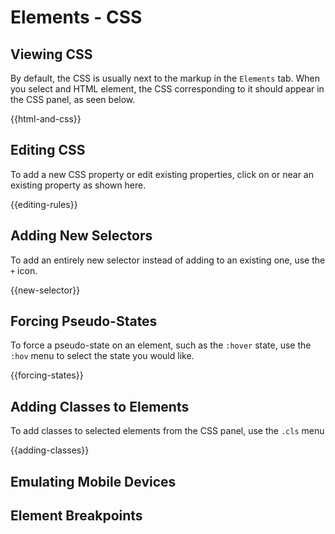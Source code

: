 # Elements - CSS

## Viewing CSS

By default, the CSS is usually next to the markup in the `Elements` tab. When you
select and HTML element, the CSS corresponding to it should appear in the CSS panel, as seen below.

{{html-and-css}}

## Editing CSS

To add a new CSS property or edit existing properties, click on or near an existing
property as shown here.

{{editing-rules}}

## Adding New Selectors

To add an entirely new selector instead of adding to an existing one, use the `+` icon.

{{new-selector}}

## Forcing Pseudo-States

To force a pseudo-state on an element, such as the `:hover` state, use the `:hov` menu to select the state you would like.

{{forcing-states}}

## Adding Classes to Elements

To add classes to selected elements from the CSS panel, use the `.cls` menu

{{adding-classes}}

## Emulating Mobile Devices

## Element Breakpoints
